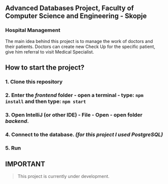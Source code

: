 ## Advanced Databases Project, Faculty of Computer Science and Engineering - Skopje

### Hospital Management

  The main idea behind this project is to manage the work of doctors and their patients. Doctors can create new Check Up for the specific patient, give him referral to visit Medical Specialist.

  

## How to start the project?
### 1. Clone this repository
### 2. Enter the *frontend* folder - open a terminal - type: `npm install`  and then type: `npm start`
### 3. Open IntelliJ (or other IDE) - File - Open - open folder *backend*.
### 4. Connect to the database. *(for this project I used PostgreSQL)*
### 5. Run



## **IMPORTANT**
> This project is currently under development.

